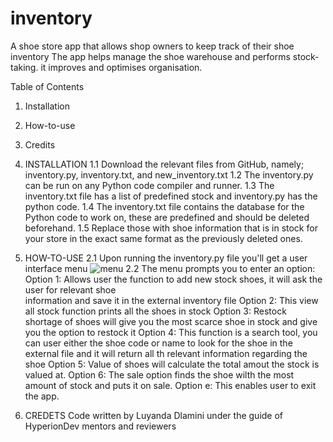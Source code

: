 # inventory
A shoe store app that allows shop owners to keep track of their shoe inventory
The app helps manage the shoe warehouse and performs stock-taking. it improves and optimises organisation.

Table of Contents
1. Installation
2. How-to-use
3. Credits

1. INSTALLATION
  1.1 Download the relevant files from GitHub, namely; inventory.py, inventory.txt, and new_inventory.txt
  1.2 The inventory.py can be run on any Python code compiler and runner.
  1.3 The inventory.txt file has a list of predefined stock and inventory.py has the python code.
  1.4 The inventory.txt file contains the database for the Python code to work on, these are predefined and should be deleted beforehand.
  1.5 Replace those with shoe information that is in stock for your store in the exact same format as the previously deleted ones.

2. HOW-TO-USE
   2.1 Upon running the inventory.py file you'll get a user interface menu
   ![menu](https://github.com/DlamiLuya/inventory/assets/108034378/36fdb25f-fdd8-4369-9ea3-72b73d3be932)
   2.2 The menu prompts you to enter an option:
       Option 1: Allows user the function to add new stock shoes, it will ask the user for relevant shoe     
                 information and save it in the external inventory file
       Option 2: This view all stock function prints all the shoes in stock
       Option 3: Restock shortage of shoes will give you the most scarce shoe in stock and give you the option to restock it
       Option 4: This function is a search tool, you can user either the shoe code or name to look for the shoe in the external file and it will return all th relevant information regarding the shoe
       Option 5: Value of shoes will calculate the total amout the stock is valued at.
       Option 6: The sale option finds the shoe wilth the most amount of stock and puts it on sale.
       Option e: This enables user to exit the app.

3. CREDETS
   Code written by Luyanda Dlamini under the guide of HyperionDev mentors and reviewers
  
